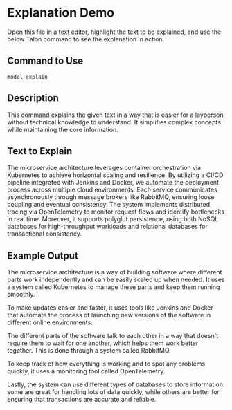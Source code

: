 # Explanation Demo

Open this file in a text editor, highlight the text to be explained, and use the below Talon command to see the explanation in action.

## Command to Use

`model explain`

## Description

This command explains the given text in a way that is easier for a layperson without technical knowledge to understand. It simplifies complex concepts while maintaining the core information.

## Text to Explain

The microservice architecture leverages container orchestration via Kubernetes to achieve horizontal scaling and resilience. By utilizing a CI/CD pipeline integrated with Jenkins and Docker, we automate the deployment process across multiple cloud environments. Each service communicates asynchronously through message brokers like RabbitMQ, ensuring loose coupling and eventual consistency. The system implements distributed tracing via OpenTelemetry to monitor request flows and identify bottlenecks in real time. Moreover, it supports polyglot persistence, using both NoSQL databases for high-throughput workloads and relational databases for transactional consistency.

## Example Output

The microservice architecture is a way of building software where different parts work independently and can be easily scaled up when needed. It uses a system called Kubernetes to manage these parts and keep them running smoothly.

To make updates easier and faster, it uses tools like Jenkins and Docker that automate the process of launching new versions of the software in different online environments.

The different parts of the software talk to each other in a way that doesn't require them to wait for one another, which helps them work better together. This is done through a system called RabbitMQ.

To keep track of how everything is working and to spot any problems quickly, it uses a monitoring tool called OpenTelemetry.

Lastly, the system can use different types of databases to store information: some are great for handling lots of data quickly, while others are better for ensuring that transactions are accurate and reliable.
